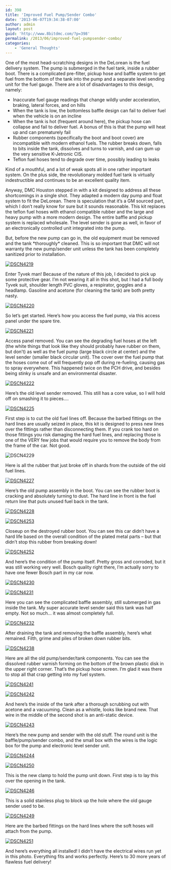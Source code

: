 ```yaml
---
id: 398
title: 'Improved Fuel Pump/Sender Combo'
date: '2013-06-07T19:34:38-07:00'
author: admin
layout: post
guid: 'http://www.8bitdmc.com/?p=398'
permalink: /2013/06/improved-fuel-pumpsender-combo/
categories:
    - 'General Thoughts'
---
```


One of the most head-scratching designs in the DeLorean is the fuel delivery system. The pump is submerged in the fuel tank, inside a rubber boot. There is a complicated pre-filter, pickup hose and baffle system to get fuel from the bottom of the tank into the pump and a separate level sending unit for the fuel gauge. There are a lot of disadvantages to this design, namely:

- Inaccurate fuel gauge readings that change wildly under acceleration, braking, lateral forces, and on hills
- When the tank is low, the bottomless baffle design can fail to deliver fuel when the vehicle is on an incline
- When the tank is hot (frequent around here), the pickup hose can collapse and fail to deliver fuel. A bonus of this is that the pump will heat up and can prematurely fail
- Rubber components (specifically the boot and boot cover) are incompatible with modern ethanol fuels. The rubber breaks down, falls to bits inside the tank, dissolves and turns to varnish, and can gum up the very sensitive K-Jetronic CIS.
- Teflon fuel hoses tend to degrade over time, possibly leading to leaks

Kind of a mouthful, and a lot of weak spots all in one rather important system. On the plus side, the revolutionary molded fuel tank is virtually indestructible and continues to be an excellent quality item.

Anyway, DMC Houston stepped in with a kit designed to address all these shortcomings in a single shot. They adapted a modern day pump and float system to fit the DeLorean. There is speculation that it’s a GM sourced part, which I don’t really know for sure but it sounds reasonable. This kit replaces the teflon fuel hoses with ethanol compatible rubber and the large and heavy pump with a more modern design. The entire baffle and pickup system is replaced wholesale. The level sender is gone as well, in favor of an electronically controlled unit integrated into the pump.

But, before the new pump can go in, the old equipment must be removed and the tank \*thoroughly\* cleaned. This is so important that DMC will not warranty the new pump/sender unit unless the tank has been completely sanitized prior to installation.

[![DSCN4219](/assets/images/2013/06/DSCN4219-224x300.jpg)](/assets/images/2013/06/DSCN4219.jpg)

Enter Tyvek man! Because of the nature of this job, I decided to pick up some protective gear. I’m not wearing it all in this shot, but I had a full body Tyvek suit, shoulder length PVC gloves, a respirator, goggles and a headlamp. Gasoline and acetone (for cleaning the tank) are both pretty nasty.

[![DSCN4220](/assets/images/2013/06/DSCN4220-300x224.jpg)](/assets/images/2013/06/DSCN4220.jpg)

So let’s get started. Here’s how you access the fuel pump, via this access panel under the spare tire.

[![DSCN4221](/assets/images/2013/06/DSCN4221-300x224.jpg)](/assets/images/2013/06/DSCN4221.jpg)

Access panel removed. You can see the degrading fuel hoses at the left (the white things that look like they should probably have rubber on them, but don’t) as well as the fuel pump (large black circle at center) and the level sender (smaller black circular unit). The cover over the fuel pump that the hoses come out of will frequently pop off during re-fueling, causing gas to spray everywhere. This happened twice on the PCH drive, and besides being stinky is unsafe and an environmental disaster.

[![DSCN4222](/assets/images/2013/06/DSCN4222-300x224.jpg)](/assets/images/2013/06/DSCN4222.jpg)

Here’s the old level sender removed. This still has a core value, so I will hold off on smashing it to pieces….

[![DSCN4225](/assets/images/2013/06/DSCN4225-300x224.jpg)](/assets/images/2013/06/DSCN4225.jpg)

First step is to cut the old fuel lines off. Because the barbed fittings on the hard lines are usually seized in place, this kit is designed to press new lines over the fittings rather than disconnecting them. If you crank too hard on those fittings you risk damaging the hard fuel lines, and replacing those is one of the VERY few jobs that would require you to remove the body from the frame of the car. Not good.

![DSCN4229](/assets/images/2013/06/DSCN4229-300x224.jpg)

Here is all the rubber that just broke off in shards from the outside of the old fuel lines.

[![DSCN4227](/assets/images/2013/06/DSCN4227-224x300.jpg)](/assets/images/2013/06/DSCN4227.jpg)

Here’s the old pump assembly in the boot. You can see the rubber boot is cracking and absolutely turning to dust. The hard line in front is the fuel return line that puts unused fuel back in the tank.

[![DSCN4228](/assets/images/2013/06/DSCN4228-300x224.jpg)](/assets/images/2013/06/DSCN4228.jpg)

[![DSCN4253](/assets/images/2013/06/DSCN4253-300x224.jpg)](/assets/images/2013/06/DSCN4253.jpg)

Closeup on the destroyed rubber boot. You can see this car didn’t have a hard life based on the overall condition of the plated metal parts – but that didn’t stop this rubber from breaking down!

[![DSCN4252](/assets/images/2013/06/DSCN4252-224x300.jpg)](/assets/images/2013/06/DSCN4252.jpg)

And here’s the condition of the pump itself. Pretty gross and corroded, but it was still working very well. Bosch quality right there, I’m actually sorry to have one fewer Bosch part in my car now.

[![DSCN4230](/assets/images/2013/06/DSCN4230-300x224.jpg)](/assets/images/2013/06/DSCN4230.jpg)

[![DSCN4231](/assets/images/2013/06/DSCN4231-300x224.jpg)](/assets/images/2013/06/DSCN4231.jpg)

Here you can see the complicated baffle assembly, still submerged in gas inside the tank. My super accurate level sender said this tank was half empty. Not so much… it was almost completely full.

[![DSCN4232](/assets/images/2013/06/DSCN4232-300x224.jpg)](/assets/images/2013/06/DSCN4232.jpg)

After draining the tank and removing the baffle assembly, here’s what remained. Filth, grime and piles of broken down rubber bits.

[![DSCN4238](/assets/images/2013/06/DSCN4238-300x224.jpg)](/assets/images/2013/06/DSCN4238.jpg)

Here are all the old pump/sender/tank components. You can see the dissolved rubber varnish forming on the bottom of the brown plastic disk in the upper right corner. That’s the pickup hose screen. I’m glad it was there to stop all that crap getting into my fuel system.

[![DSCN4241](/assets/images/2013/06/DSCN4241-300x224.jpg)](/assets/images/2013/06/DSCN4241.jpg)

[![DSCN4242](/assets/images/2013/06/DSCN4242-300x224.jpg)](/assets/images/2013/06/DSCN4242.jpg)

And here’s the inside of the tank after a thorough scrubbing out with acetone and a vacuuming. Clean as a whistle, looks like brand new. That wire in the middle of the second shot is an anti-static device.

[![DSCN4243](/assets/images/2013/06/DSCN4243-300x224.jpg)](/assets/images/2013/06/DSCN4243.jpg)

Here’s the new pump and sender with the old stuff. The round unit is the baffle/pump/sender combo, and the small box with the wires is the logic box for the pump and electronic level sender unit.

[![DSCN4244](/assets/images/2013/06/DSCN4244-300x224.jpg)](/assets/images/2013/06/DSCN4244.jpg)

[![DSCN4250](/assets/images/2013/06/DSCN4250-300x224.jpg)](/assets/images/2013/06/DSCN4250.jpg)

This is the new clamp to hold the pump unit down. First step is to lay this over the opening in the tank.

[![DSCN4246](/assets/images/2013/06/DSCN4246-300x224.jpg)](/assets/images/2013/06/DSCN4246.jpg)

This is a solid stainless plug to block up the hole where the old gauge sender used to be.

[![DSCN4249](/assets/images/2013/06/DSCN4249-300x224.jpg)](/assets/images/2013/06/DSCN4249.jpg)

Here are the barbed fittings on the hard lines where the soft hoses will attach from the pump.

[![DSCN4251](/assets/images/2013/06/DSCN4251-300x224.jpg)](/assets/images/2013/06/DSCN4251.jpg)

And here’s everything all installed! I didn’t have the electrical wires run yet in this photo. Everything fits and works perfectly. Here’s to 30 more years of flawless fuel delivery!
